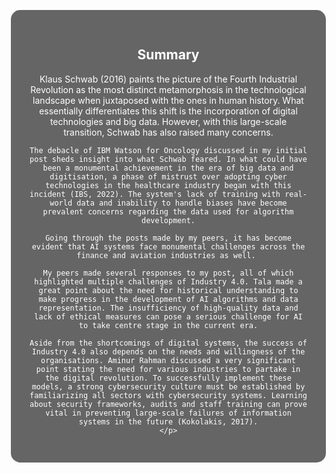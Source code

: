 <div style="background-image: url('/assets/images/banners/About-me.jpg'); background-size: cover; background-position: center; height: 90vh; width: 90vw; display: flex; justify-content: center; align-items: center; margin-left: auto; margin-right: auto; width: 100%; padding: 0; overflow: hidden; border-radius: 15px; padding-left: 15px;"> <!-- Reduced padding-left -->
  <div style="background-color: rgba(0, 0, 0, 0.6); padding: 30px; border-radius: 15px; text-align: center; max-width: 600px; color: white;">
    <h2>Summary</h2>
    <p>
    Klaus Schwab (2016) paints the picture of the Fourth Industrial Revolution as the most distinct metamorphosis in the  technological landscape when juxtaposed with the ones in human history. What essentially differentiates this shift is the incorporation of digital technologies and big data. However, with this large-scale transition, Schwab has also raised many concerns.

    The debacle of IBM Watson for Oncology discussed in my initial post sheds insight into what Schwab feared. In what could have been a monumental achievement in the era of big data and digitisation, a phase of mistrust over adopting cyber technologies in the healthcare industry began with this incident (IBS, 2022). The system's lack of training with real-world data and inability to handle biases have become prevalent concerns regarding the data used for algorithm development.

    Going through the posts made by my peers, it has become evident that AI systems face monumental challenges across the finance and aviation industries as well. 

    My peers made several responses to my post, all of which highlighted multiple challenges of Industry 4.0. Tala made a great point about the need for historical understanding to make progress in the development of AI algorithms and data representation. The insufficiency of high-quality data and lack of ethical measures can pose a serious challenge for AI to take centre stage in the current era.

    Aside from the shortcomings of digital systems, the success of Industry 4.0 also depends on the needs and willingness of the organisations. Aminur Rahman discussed a very significant point stating the need for various industries to partake in the digital revolution. To successfully implement these models, a strong cybersecurity culture must be established by familiarizing all sectors with cybersecurity systems. Learning about security frameworks, audits and staff training can prove vital in preventing large-scale failures of information systems in the future (Kokolakis, 2017).
    </p>
  </div>
</div>
